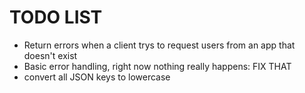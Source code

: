 # TODO LIST
- Return errors when a client trys to request users from an app that doesn't exist
- Basic error handling, right now nothing really happens: FIX THAT
- convert all JSON keys to lowercase
